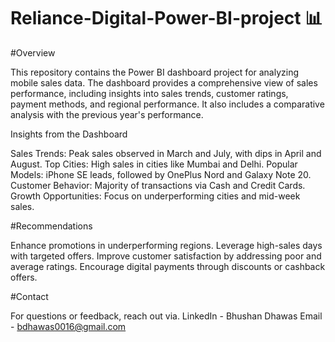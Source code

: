# Reliance-Digital-Power-BI-project 📊

#Overview

This repository contains the Power BI dashboard project for analyzing mobile sales data. The dashboard provides a comprehensive view of sales performance, including insights into sales trends, customer ratings, payment methods, and regional performance. It also includes a comparative analysis with the previous year's performance.

Insights from the Dashboard

Sales Trends: Peak sales observed in March and July, with dips in April and August.
Top Cities: High sales in cities like Mumbai and Delhi.
Popular Models: iPhone SE leads, followed by OnePlus Nord and Galaxy Note 20.
Customer Behavior: Majority of transactions via Cash and Credit Cards.
Growth Opportunities: Focus on underperforming cities and mid-week sales.


#Recommendations

Enhance promotions in underperforming regions.
Leverage high-sales days with targeted offers.
Improve customer satisfaction by addressing poor and average ratings.
Encourage digital payments through discounts or cashback offers.

#Contact

For questions or feedback, reach out via.
LinkedIn - Bhushan Dhawas 
Email - bdhawas0016@gmail.com
